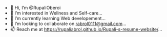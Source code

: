 - 👋 Hi, I’m @RupaliOberoi
- 👀 I’m interested in Wellness and Self-care...
- 🌱 I’m currently learning Web developement...
- 💞️ I’m looking to collaborate on rabrol0111@gmail.com...
- 📫 Reach me at https://rupaliabrol.github.io/Rupali-s-resume-website/...

<!---
RupaliAbrol/RupaliAbrol is a ✨ special ✨ repository because its `README.md` (this file) appears on your GitHub profile.
You can click the Preview link to take a look at your changes.
--->
